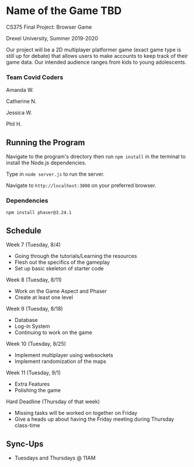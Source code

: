 # Name of the Game TBD

CS375 Final Project: Browser Game

Drexel University, Summer 2019-2020

Our project will be a 2D multiplayer platformer game (exact game type is still up for debate) that allows users to make accounts to keep track of their game data. Our intended audience ranges from kids to young adolescents.

### __Team Covid Coders__
Amanda W.

Catherine N. 

Jessica W.

Phil H. 

## Running the Program

Navigate to the program's directory then run ```npm install``` in the terminal to install the Node.js dependencies.

Type in ```node server.js``` to run the server.

Navigate to ```http://localhost:3000``` on your preferred browser.

### Dependencies

```npm install phaser@3.24.1```

## Schedule
Week 7 (Tuesday, 8/4)
+ Going through the tutorials/Learning the resources
+ Flesh out the specifics of the gameplay
+ Set up basic skeleton of starter code

Week 8 (Tuesday, 8/11)
+ Work on the Game Aspect and Phaser
+ Create at least one level

Week 9 (Tuesday, 8/18)
+ Database
+ Log-in System
+ Continuing to work on the game

Week 10 (Tuesday, 8/25)
+ Implement multiplayer using websockets
+ Implement randomization of the maps

Week 11 (Tuesday, 9/1)
+ Extra Features
+ Polishing the game

Hard Deadline (Thursday of that week)
+ Missing tasks will be worked on together on Friday
+ Give a heads up about having the Friday meeting during Thursday class-time

## Sync-Ups
+ Tuesdays and Thursdays @ 11AM
